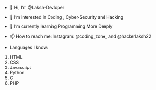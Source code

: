 - 👋 Hi, I’m @Laksh-Devloper
- 👀 I’m interested in Coding , Cyber-Security and Hacking
- 🌱 I’m currently learning Programming More Deeply
- 📫 How to reach me: Instagram: @coding_zone_ and @hackerlaksh22

- Languages I know:
1. HTML
2. CSS
3. Javascript
4. Python
5. C
6. PHP

